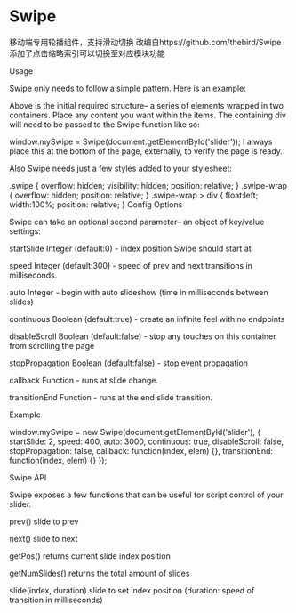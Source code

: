 Swipe
=====

移动端专用轮播组件，支持滑动切换
改编自https://github.com/thebird/Swipe
添加了点击缩略索引可以切换至对应模块功能

Usage

Swipe only needs to follow a simple pattern. Here is an example:

<div id='slider' class='swipe'>
  <div class='swipe-wrap'>
    <div></div>
    <div></div>
    <div></div>
  </div>
</div>
Above is the initial required structure– a series of elements wrapped in two containers. Place any content you want within the items. The containing div will need to be passed to the Swipe function like so:

window.mySwipe = Swipe(document.getElementById('slider'));
I always place this at the bottom of the page, externally, to verify the page is ready.

Also Swipe needs just a few styles added to your stylesheet:

.swipe {
  overflow: hidden;
  visibility: hidden;
  position: relative;
}
.swipe-wrap {
  overflow: hidden;
  position: relative;
}
.swipe-wrap > div {
  float:left;
  width:100%;
  position: relative;
}
Config Options

Swipe can take an optional second parameter– an object of key/value settings:

startSlide Integer (default:0) - index position Swipe should start at

speed Integer (default:300) - speed of prev and next transitions in milliseconds.

auto Integer - begin with auto slideshow (time in milliseconds between slides)

continuous Boolean (default:true) - create an infinite feel with no endpoints

disableScroll Boolean (default:false) - stop any touches on this container from scrolling the page

stopPropagation Boolean (default:false) - stop event propagation

callback Function - runs at slide change.

transitionEnd Function - runs at the end slide transition.

Example

window.mySwipe = new Swipe(document.getElementById('slider'), {
  startSlide: 2,
  speed: 400,
  auto: 3000,
  continuous: true,
  disableScroll: false,
  stopPropagation: false,
  callback: function(index, elem) {},
  transitionEnd: function(index, elem) {}
});

Swipe API

Swipe exposes a few functions that can be useful for script control of your slider.

prev() slide to prev

next() slide to next

getPos() returns current slide index position

getNumSlides() returns the total amount of slides

slide(index, duration) slide to set index position (duration: speed of transition in milliseconds)
